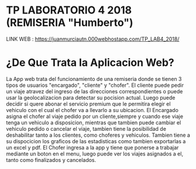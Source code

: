 # TP LABORATORIO 4 2018 (REMISERIA "Humberto")

LINK WEB : https://juanmurciautn.000webhostapp.com/TP_LAB4_2018/

# ¿De Que Trata la Aplicacion Web?
La App web trata del funcionamiento de una remiseria donde se tienen 3 tipos de usuarios "encargado", "cliente" y "chofer".
El cliente puede pedir un viaje atravez del ingreso de las direcciones correspondientes o puede usar la geolocalizacion para detectar su pocision actual. Luego puede decidir si quere abonar el servicio premium que le permitira elegir el vehiculo con el cual el chofer va a llevarlo a su ubicacion.
El Encargado asigna el chofer al viaje pedido por un cliente,siempre y cuando ese viaje tenga un vehiculo a disposicion, mientras que tambien puede cambiar el vehiculo pedido o cancelar el viaje,
tambien tiene la posibilidad de deshabilitar tanto a los clientes, como choferes y vehiculos. Tambien tiene a su dispocicion los graficos de las estadisticas como tambien exportarlas a un excel y pdf.
El Chofer ingresa a la app y tiene que ponerse a trabajar mediante un boton en el menu, luego puede ver los viajes asignados a el, tanto como finalizados y cancelados.
